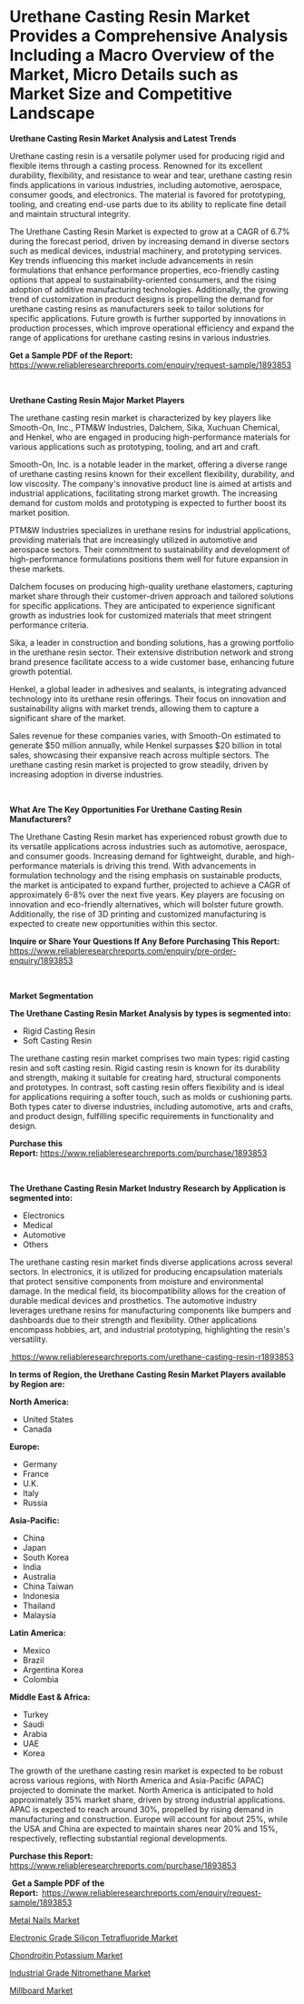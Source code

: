 <p><h1>Urethane Casting Resin Market Provides a Comprehensive Analysis Including a Macro Overview of the Market, Micro Details such as Market Size and Competitive Landscape</h1></p><p><strong>Urethane Casting Resin Market Analysis and Latest Trends</strong></p>
<p><p>Urethane casting resin is a versatile polymer used for producing rigid and flexible items through a casting process. Renowned for its excellent durability, flexibility, and resistance to wear and tear, urethane casting resin finds applications in various industries, including automotive, aerospace, consumer goods, and electronics. The material is favored for prototyping, tooling, and creating end-use parts due to its ability to replicate fine detail and maintain structural integrity.</p><p>The Urethane Casting Resin Market is expected to grow at a CAGR of 6.7% during the forecast period, driven by increasing demand in diverse sectors such as medical devices, industrial machinery, and prototyping services. Key trends influencing this market include advancements in resin formulations that enhance performance properties, eco-friendly casting options that appeal to sustainability-oriented consumers, and the rising adoption of additive manufacturing technologies. Additionally, the growing trend of customization in product designs is propelling the demand for urethane casting resins as manufacturers seek to tailor solutions for specific applications. Future growth is further supported by innovations in production processes, which improve operational efficiency and expand the range of applications for urethane casting resins in various industries.</p></p>
<p><strong>Get a Sample PDF of the Report:&nbsp;</strong> <a href="https://www.reliableresearchreports.com/enquiry/request-sample/1893853?utm_campaign=28&utm_medium=2&utm_source=Github&utm_content=ia&utm_term=31012025&utm_id=urethane-casting-resin">https://www.reliableresearchreports.com/enquiry/request-sample/1893853</a></p>
<p>&nbsp;</p>
<p><strong>Urethane Casting Resin Major Market Players</strong></p>
<p><p>The urethane casting resin market is characterized by key players like Smooth-On, Inc., PTM&W Industries, Dalchem, Sika, Xuchuan Chemical, and Henkel, who are engaged in producing high-performance materials for various applications such as prototyping, tooling, and art and craft.</p><p>Smooth-On, Inc. is a notable leader in the market, offering a diverse range of urethane casting resins known for their excellent flexibility, durability, and low viscosity. The company's innovative product line is aimed at artists and industrial applications, facilitating strong market growth. The increasing demand for custom molds and prototyping is expected to further boost its market position.</p><p>PTM&W Industries specializes in urethane resins for industrial applications, providing materials that are increasingly utilized in automotive and aerospace sectors. Their commitment to sustainability and development of high-performance formulations positions them well for future expansion in these markets.</p><p>Dalchem focuses on producing high-quality urethane elastomers, capturing market share through their customer-driven approach and tailored solutions for specific applications. They are anticipated to experience significant growth as industries look for customized materials that meet stringent performance criteria.</p><p>Sika, a leader in construction and bonding solutions, has a growing portfolio in the urethane resin sector. Their extensive distribution network and strong brand presence facilitate access to a wide customer base, enhancing future growth potential.</p><p>Henkel, a global leader in adhesives and sealants, is integrating advanced technology into its urethane resin offerings. Their focus on innovation and sustainability aligns with market trends, allowing them to capture a significant share of the market.</p><p>Sales revenue for these companies varies, with Smooth-On estimated to generate $50 million annually, while Henkel surpasses $20 billion in total sales, showcasing their expansive reach across multiple sectors. The urethane casting resin market is projected to grow steadily, driven by increasing adoption in diverse industries.</p></p>
<p>&nbsp;</p>
<p><strong>What Are The Key Opportunities For Urethane Casting Resin Manufacturers?</strong></p>
<p><p>The Urethane Casting Resin market has experienced robust growth due to its versatile applications across industries such as automotive, aerospace, and consumer goods. Increasing demand for lightweight, durable, and high-performance materials is driving this trend. With advancements in formulation technology and the rising emphasis on sustainable products, the market is anticipated to expand further, projected to achieve a CAGR of approximately 6-8% over the next five years. Key players are focusing on innovation and eco-friendly alternatives, which will bolster future growth. Additionally, the rise of 3D printing and customized manufacturing is expected to create new opportunities within this sector.</p></p>
<p><strong>Inquire or Share Your Questions If Any Before Purchasing This Report:</strong> <a href="https://www.reliableresearchreports.com/enquiry/pre-order-enquiry/1893853?utm_campaign=28&utm_medium=2&utm_source=Github&utm_content=ia&utm_term=31012025&utm_id=urethane-casting-resin">https://www.reliableresearchreports.com/enquiry/pre-order-enquiry/1893853</a></p>
<p>&nbsp;</p>
<p><strong>Market Segmentation</strong></p>
<p><strong>The Urethane Casting Resin Market Analysis by types is segmented into:</strong></p>
<p><ul><li>Rigid Casting Resin</li><li>Soft Casting Resin</li></ul></p>
<p><p>The urethane casting resin market comprises two main types: rigid casting resin and soft casting resin. Rigid casting resin is known for its durability and strength, making it suitable for creating hard, structural components and prototypes. In contrast, soft casting resin offers flexibility and is ideal for applications requiring a softer touch, such as molds or cushioning parts. Both types cater to diverse industries, including automotive, arts and crafts, and product design, fulfilling specific requirements in functionality and design.</p></p>
<p><strong>Purchase this Report:&nbsp;</strong><a href="https://www.reliableresearchreports.com/purchase/1893853?utm_campaign=28&utm_medium=2&utm_source=Github&utm_content=ia&utm_term=31012025&utm_id=urethane-casting-resin">https://www.reliableresearchreports.com/purchase/1893853</a></p>
<p>&nbsp;</p>
<p><strong>The Urethane Casting Resin Market Industry Research by Application is segmented into:</strong></p>
<p><ul><li>Electronics</li><li>Medical</li><li>Automotive</li><li>Others</li></ul></p>
<p><p>The urethane casting resin market finds diverse applications across several sectors. In electronics, it is utilized for producing encapsulation materials that protect sensitive components from moisture and environmental damage. In the medical field, its biocompatibility allows for the creation of durable medical devices and prosthetics. The automotive industry leverages urethane resins for manufacturing components like bumpers and dashboards due to their strength and flexibility. Other applications encompass hobbies, art, and industrial prototyping, highlighting the resin's versatility.</p></p>
<p><a href="https://www.reliableresearchreports.com/urethane-casting-resin-r1893853?utm_campaign=28&utm_medium=2&utm_source=Github&utm_content=ia&utm_term=31012025&utm_id=urethane-casting-resin">&nbsp;https://www.reliableresearchreports.com/urethane-casting-resin-r1893853</a></p>
<p><strong>In terms of Region, the Urethane Casting Resin Market Players available by Region are:</strong></p>
<p>
    <p> <strong> North America: </strong>
        <ul>
            <li>United States</li>
            <li>Canada</li>
        </ul>
        </p> 
    <p> <strong> Europe: </strong>
        <ul>
            <li>Germany</li>
            <li>France</li>
            <li>U.K.</li>
            <li>Italy</li>
            <li>Russia</li>
        </ul>
        </p> 
    <p> <strong> Asia-Pacific: </strong>
        <ul>
            <li>China</li>
            <li>Japan</li>
            <li>South Korea</li>
            <li>India</li>
            <li>Australia</li>
            <li>China Taiwan</li>
            <li>Indonesia</li>
            <li>Thailand</li>
            <li>Malaysia</li>
        </ul>
        </p> 
    <p> <strong> Latin America: </strong>
        <ul>
            <li>Mexico</li>
            <li>Brazil</li>
            <li>Argentina Korea</li>
            <li>Colombia</li>
        </ul>
        </p> 
    <p> <strong> Middle East & Africa: </strong>
        <ul>
            <li>Turkey</li>
            <li>Saudi</li>
            <li>Arabia</li>
            <li>UAE</li>
            <li>Korea</li>
        </ul>
    </p>
    </p>
<p><p>The growth of the urethane casting resin market is expected to be robust across various regions, with North America and Asia-Pacific (APAC) projected to dominate the market. North America is anticipated to hold approximately 35% market share, driven by strong industrial applications. APAC is expected to reach around 30%, propelled by rising demand in manufacturing and construction. Europe will account for about 25%, while the USA and China are expected to maintain shares near 20% and 15%, respectively, reflecting substantial regional developments.</p></p>
<p><strong>Purchase this Report: </strong><a href="https://www.reliableresearchreports.com/purchase/1893853?utm_campaign=28&utm_medium=2&utm_source=Github&utm_content=ia&utm_term=31012025&utm_id=urethane-casting-resin">https://www.reliableresearchreports.com/purchase/1893853</a></p>
<p>&nbsp;<strong>Get a Sample PDF of the Report:&nbsp;&nbsp;</strong><a href="https://www.reliableresearchreports.com/enquiry/request-sample/1893853?utm_campaign=28&utm_medium=2&utm_source=Github&utm_content=ia&utm_term=31012025&utm_id=urethane-casting-resin">https://www.reliableresearchreports.com/enquiry/request-sample/1893853</a></p>
<p><strong></strong></p>
<p><p><a href="https://github.com/yazminwollma30/Market-Research-Report-List-1/blob/main/metal-nails-market.md?utm_campaign=28&utm_medium=2&utm_source=Github&utm_content=ia&utm_term=31012025&utm_id=urethane-casting-resin">Metal Nails Market</a></p><p><a href="https://www.linkedin.com/pulse/electronic-grade-silicon-tetrafluoride-market-trend-projected-cpaxf?utm_campaign=28&utm_medium=2&utm_source=Github&utm_content=ia&utm_term=31012025&utm_id=urethane-casting-resin">Electronic Grade Silicon Tetrafluoride Market</a></p><p><a href="https://www.linkedin.com/pulse/chondroitin-potassium-market-shifts-strategic-analysis-w0plf?utm_campaign=28&utm_medium=2&utm_source=Github&utm_content=ia&utm_term=31012025&utm_id=urethane-casting-resin">Chondroitin Potassium Market</a></p><p><a href="https://www.linkedin.com/pulse/industrial-grade-nitromethane-market-research-report-9hlhf?utm_campaign=28&utm_medium=2&utm_source=Github&utm_content=ia&utm_term=31012025&utm_id=urethane-casting-resin">Industrial Grade Nitromethane Market</a></p><p><a href="https://github.com/laajzervo/Market-Research-Report-List-1/blob/main/millboard-market.md?utm_campaign=28&utm_medium=2&utm_source=Github&utm_content=ia&utm_term=31012025&utm_id=urethane-casting-resin">Millboard Market</a></p></p>